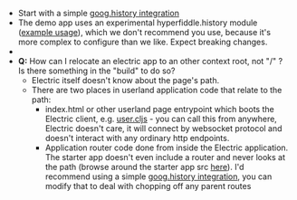 - Start with a simple [goog.history integration](https://github.com/hyperfiddle/electric/blob/master/src/contrib/electric_goog_history.cljc)
- The demo app uses an experimental hyperfiddle.history module ([example usage](https://github.com/hyperfiddle/electric/blob/7ef1612c9659d1e88f2f41223f5c7c045a5eb399/src-docs/user_main.cljc#L88-L97)), which we don't recommend you use, because it's more complex to configure than we like. Expect breaking changes.
-
- **Q:** How can I relocate an electric app to an other context root, not "/" ? Is there something in the "build" to do so?
	- Electric itself doesn't know about the page's path.
	- There are two places in userland application code that relate to the path:
		- index.html or other userland page entrypoint which boots the Electric client, e.g. [user.cljs](https://github.com/hyperfiddle/electric-starter-app/blob/main/src/user.cljs#L16-L18) - you can call this from anywhere, Electric doesn't care, it will connect by websocket protocol and doesn't interact with any ordinary http endpoints.
		- Application router code done from inside the Electric application. The starter app doesn't even include a router and never looks at the path (browse around the starter app src [here](https://github.com/hyperfiddle/electric-starter-app/tree/main/src)). I'd recommend using a simple [goog.history integration](https://github.com/hyperfiddle/electric/blob/master/src/contrib/electric_goog_history.cljc), you can modify that to deal with chopping off any parent routes